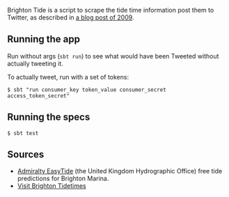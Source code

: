 Brighton Tide is a script to scrape the tide time information post them to Twitter,
as described in [a blog post of 2009](http://richard.dallaway.com/still-loving-the-scala).


Running the app
---------------

Run without args (`sbt run`) to see what would have been Tweeted without actually
tweeting it.

To actually tweet, run with a set of tokens:

    $ sbt "run consumer_key token_value consumer_secret access_token_secret"


Running the specs
-----------------

    $ sbt test

Sources
-------

* [Admiralty EasyTide](http://www.ukho.gov.uk/) (the United Kingdom Hydrographic Office) free tide predictions for Brighton Marina.
* [Visit Brighton Tidetimes](http://www.visitbrighton.com/plan-your-visit/tides)


